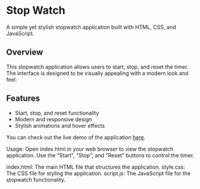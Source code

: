 # Stop Watch
A simple yet stylish stopwatch application built with HTML, CSS, and JavaScript.

## Overview
This stopwatch application allows users to start, stop, and reset the timer. The interface is designed to be visually appealing with a modern look and feel.

## Features
- Start, stop, and reset functionality
- Modern and responsive design
- Stylish animations and hover effects
  
You can check out the live demo of the application [here](#).

Usage:
Open index.html in your web browser to view the stopwatch application.
Use the "Start", "Stop", and "Reset" buttons to control the timer.

index.html: The main HTML file that structures the application.
style.css: The CSS file for styling the application.
script.js: The JavaScript file for the stopwatch functionality.
